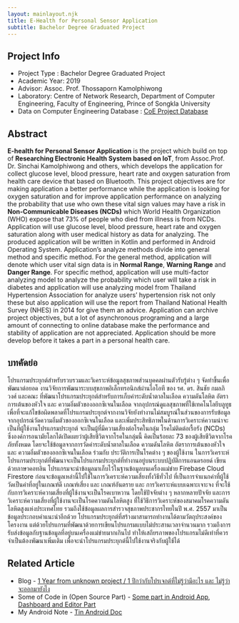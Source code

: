 ```yaml
---
layout: mainlayout.njk
title: E-Health for Personal Sensor Application
subtitle: Bachelor Degree Graduated Project
---
```


## Project Info

- Project Type : Bachelor Degree Graduated Project
- Academic Year: 2019
- Advisor: Assoc. Prof. Thossaporn Kamolphiwong
- Laboratory: Centre of Network Research, Department of Computer Engineering, Faculty of Engineering, Prince of Songkla University
- Data on Computer Engineering Database : [CoE Project Database](https://project.coe.psu.ac.th/projects/5ebe1ecb480d363a31f2fc18)

## Abstract

**E-health for Personal Sensor Application** is the project which build on top of **Researching Electronic Health System based on IoT**, from Assoc.Prof. Dr. Sinchai Kamolphiwong and others, which develops the application for collect glucose level, blood pressure, heart rate and oxygen saturation from health care device that based on Bluetooth. This project objectives are for making application a better performance while the application is looking for oxygen saturation and for improve application performance on analyzing the probability that use who own these vital sign values may have a risk in **Non-Communicable Diseases (NCDs)** which World Health Organization (WHO) expose that 73% of people who died from illness is from NCDs. Application will use glucose level, blood pressure, heart rate and oxygen saturation along with user medical history as data for analyzing. The produced application will be written in Kotlin and performed in Android Operating System. Application’s analyze methods divide into general method and specific method. For the general method, application will denote which user vital sign data is in **Normal Range**, **Warning Range** and **Danger Range**. For specific method, application will use multi-factor analyzing model to analyze the probability which user will take a risk in diabetes and application will use analyzing model from Thailand Hypertension Association for analyze users’ hypertension risk not only these but also application will use the report from Thailand National Health Survey (NHES) in 2014 for give them an advice. Application can archive project objectives, but a lot of asynchronous programing and a large amount of connecting to online database make the performance and stability of application are not appreciated. Application should be more develop before it takes a part in a personal health care.

## บทคัดย่อ

โปรแกรมประยุกต์สำหรับรวบรวมและวิเคราะห์ข้อมูลสุขภาพส่วนบุคคลผ่านตัวรับรู้ต่าง ๆ จัดทำขึ้นเพื่อพัฒนาต่อยอด งานวิจัยการพัฒนาระบบสุขภาพอิเล็กทรอนิกส์ผ่านไอโอที ของ รศ. ดร. สินชัย กมลภิวงศ์ และคณะ ที่พัฒนาโปรแกรมประยุกต์สำหรับการเก็บค่าระดับน้ำตาลในเลือด ความดันโลหิต อัตราการเต้นของหัวใจ และ ความอิ่มตัวของออกซิเจนในเลือด จากอุปกรณ์ดูแลสุขภาพที่ใช้เทคโนโลยีบลูทูธ เพื่อที่จะแก้ไขข้อผิดพลาดที่โปรแกรมประยุกต์จากงานวิจัยยังทำงานไม่สมบูรณ์ในส่วนของการรับข้อมูลจากอุปกรณ์วัดความอิ่มตัวของออกซิเจนในเลือด และเพิ่มประสิทธิภาพในด้านการวิเคราะห์ความน่าจะเป็นที่ผู้ใช้งานโปรแกรมประยุกต์ จะเป็นผู้ที่มีความเสี่ยงต่อโรคในกลุ่ม โรคไม่ติดต่อเรื้อรัง (NCDs) ซึ่งองค์การอนามัยโลกได้เปิดเผยว่าผู้เสียชีวิตจากโรคในกลุ่มนี้ คิดเป็นร้อยละ 73 ของผู้เสียชีวิตจากโรคภัยทั้งหมด โดยจะใช้ข้อมูลจากการวัดค่าระดับน้ำตาลในเลือด ความดันโลหิต อัตราการเต้นของหัวใจ และ ความอิ่มตัวของออกซิเจนในเลือด ร่วมกับ ประวัติการเป็นโรคต่าง ๆ ของผู้ใช้งาน ในการวิเคราะห์ โปรแกรมประยุกต์ที่พัฒนาจะเป็นโปรแกรมประยุกต์ที่ทำงานอยู่บนระบบปฏิบัติการแอนดรอยด์ เขียนด้วยภาษาคอทลิน โปรแกรมจะนำข้อมูลมาเก็บไว้ในฐานข้อมูลบนเครื่องแม่ข่าย Firebase Cloud Firestore ก่อนจะข้อมูลเหล่านี้ไปใช้ในการวิเคราะห์ความเสี่ยงทั้งวิธีทั่วไป ที่เป็นการจำแนกค่าที่ผู้ใช้วัดเป็นค่าที่อยู่ในเกณฑ์ดี เกณฑ์เสี่ยง และ เกณฑ์อันตราย และ การวิเคราะห์แบบเฉพาะเจาะจง ที่จะใช้กับการวิเคราะห์ความเสี่ยงที่ผู้ใช้งานจะเป็นโรคเบาหวาน โดยใช้ปัจจัยต่าง ๆ หลากหลายปัจจัย และการวิเคราะห์ความเสี่ยงที่ผู้ใช้งานจะเป็นโรคความดันโลหิตสูง ที่ใช้วิธีการวิเคราะห์ของสมาคมโรคความดันโลหิตสูงแห่งประเทศไทย รวมถึงใช้ข้อมูลผลการสำรวจสุขภาพประชากรไทยในปี พ.ศ. 2557 มาเป็นข้อมูลประกอบคำแนะนำอีกด้วย โปรแกรมประยุกต์ที่สร้างมาสามารถทำงานได้ตามวัตถุประสงค์ของโครงงาน แต่ด้วยโปรแกรมที่พัฒนาด้วยการเขียนโปรแกรมแบบไม่ประสานเวลาจำนวนมาก รวมถึงการรับส่งข้อมูลกับฐานข้อมูลที่อยู่บนเครื่องแม่ข่ายมากเกินไป ทำให้เสถียรภาพของโปรแกรมไม่ดีเท่าที่ควร จำเป็นต้องพัฒนาเพิ่มเติม เพื่อจะนำโปรแกรมประยุกต์นี้ไปใช้งานจริงกับผู้ใช้ได้

## Related Article

- Blog - [1 Year from unknown project / 1 ปีกว่ากับโปรเจกต์ที่ไม่รู้ว่ามีอะไร และ ไม่รู้ว่าจะออกมายังไง](https://www.theduckcreator.in.th/it-blog/2020/06/05/senior-project-talk.html)
- Some of Code in (Open Source Part) - [Some part in Android App](https://github.com/cnrpsu-2019/cnrphr-open), [Dashboard and Editor Part](https://github.com/cnrpsu-2019/phr-dashboard)
- My Android Note - [Tin Android Doc](https://www.theduckcreator.in.th/tin-android-docs/)
